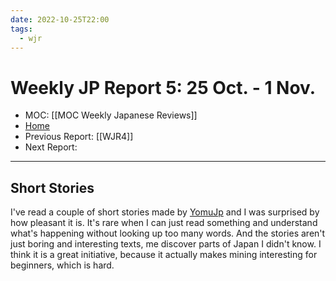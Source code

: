 ```yaml
---
date: 2022-10-25T22:00
tags:
  - wjr
---
```

# Weekly JP Report 5: 25 Oct. -  1 Nov.
- MOC: [[MOC Weekly Japanese Reviews]]
- [Home](https://misudashi.ga/)
- Previous Report: [[WJR4]]
- Next Report: 
----------
## Short Stories
I've read a couple of short stories made by [YomuJp](https://yomujp.com) and I was surprised by how pleasant it is. It's rare when I can just read something and understand what's happening without looking up too many words. And the stories aren't just boring and interesting texts, me discover parts of Japan I didn't know. I think it is a great initiative, because it actually makes mining interesting for beginners, which is hard. 